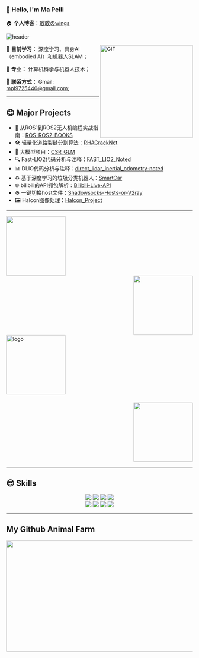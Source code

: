 ### 👋 Hello, I'm Ma Peili

🏠 **个人博客**：[敢敢のwings](https://blog.csdn.net/lovely_yoshino?spm=1010.2135.3001.5343)

![header](https://capsule-render.vercel.app/api?type=waving&color=FFB6C1&fontColor=FFFFFF&height=300&section=header&text=lovely_yoshino&fontSize=90)

<img align="right" alt="GIF" width="250px" src="https://i.pinimg.com/originals/e4/26/70/e426702edf874b181aced1e2fa5c6cde.gif" />

🌱 **目前学习：** 深度学习、具身AI（embodied AI）和机器人SLAM；

💼 **专业：** 计算机科学与机器人技术；

👯 **联系方式：** Gmail: <u>mpl9725440@gmail.com</u>;

---

## 😊 Major Projects

- 📖 从ROS1到ROS2无人机编程实战指南：[ROS-ROS2-BOOKS](https://github.com/lovelyyoshino/ROS-ROS2-BOOKS)
- 🛠️ 轻量化道路裂缝分割算法：[RHACrackNet](https://github.com/lovelyyoshino/RHACrackNet)
- 🤖 大模型项目：[CSR_GLM](https://github.com/lovelyyoshino/CSR_GLM)
- 🔍 Fast-LIO2代码分析与注释：[FAST_LIO2_Noted](https://github.com/lovelyyoshino/FAST_LIO2_Noted)
- 📊 DLIO代码分析与注释：[direct_lidar_inertial_odometry-noted](https://github.com/lovelyyoshino/direct_lidar_inertial_odometry-noted)
- ♻️ 基于深度学习的垃圾分类机器人：[SmartCar](https://github.com/lovelyyoshino/SmartCar)
- 🌐 bilibili的API抓包解析：[Bilibili-Live-API](https://github.com/lovelyyoshino/Bilibili-Live-API)
- ⚙️ 一键切换host文件：[Shadowsocks-Hosts-or-V2ray](https://github.com/lovelyyoshino/Shadowsocks-Hosts-or-V2ray)
- 🖼️ Halcon图像处理：[Halcon_Project](https://github.com/lovelyyoshino/Halcon_Project)

---

<div align="left">
<img height="160px" src="https://github-readme-stats.vercel.app/api?username=lovelyyoshino&show_icons=true&theme=dracula" />
</div>
<div align="right">
<img height="160px" src="https://github-readme-stats.vercel.app/api/top-langs/?username=lovelyyoshino&show_icons=true&layout=compact&theme=dracula"/>
</div>

<div align="left">
<img height="160px" src="https://github-profile-trophy.vercel.app/?username=lovelyyoshino&theme=flat&column=7" alt="logo" style="margin: auto; margin-bottom: 22px;" />
</div>

<div align="right">
<img height="160px" src="https://stats.justsong.cn/api/csdn?id=lovely_yoshino" />
</div>

---

## 😎 Skills

<div align="center">
<img src="https://img.shields.io/badge/Python-3766AB?style=flat-square&logo=Python&logoColor=white"/></a>
<img src="https://img.shields.io/badge/PyTorch-EE4C2C?style=flat-square&logo=PyTorch&logoColor=white"/></a>
<img src="https://img.shields.io/badge/CPP-FF452F?style=flat-square&logo=Mathworks&logoColor=white"/></a>
<img src="https://img.shields.io/badge/C-A8B9CC?style=flat-square&logo=C&logoColor=white"/></a>
<br>
<img src="https://img.shields.io/badge/SLAM-02569B?style=flat-square&logo=flutter&logoColor=white"/></a>
<img src="https://img.shields.io/badge/LLM-009688?style=flat-square&logo=FastAPI&logoColor=white"/></a>
<img src="https://img.shields.io/badge/embodied_AI-F24E1E?style=flat-square&logo=Figma&logoColor=white"/></a>
<img src="https://img.shields.io/badge/markdown-000000?style=flat-square&logo=Markdown&logoColor=white"/></a>
</div>

---

##  My  Github Animal Farm 

<a href="https://github.com/devxb/gitanimals">
<img src="https://render.gitanimals.org/farms/lovelyyoshino" width="600" height="300"/>
</a>
